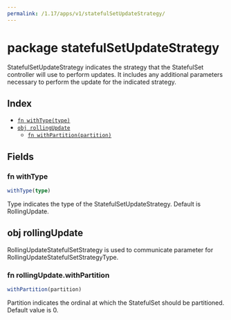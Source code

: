 ```yaml
---
permalink: /1.17/apps/v1/statefulSetUpdateStrategy/
---
```


# package statefulSetUpdateStrategy

StatefulSetUpdateStrategy indicates the strategy that the StatefulSet controller will use to perform updates. It includes any additional parameters necessary to perform the update for the indicated strategy.

## Index

* [`fn withType(type)`](#fn-withtype)
* [`obj rollingUpdate`](#obj-rollingupdate)
  * [`fn withPartition(partition)`](#fn-rollingupdatewithpartition)

## Fields

### fn withType

```ts
withType(type)
```

Type indicates the type of the StatefulSetUpdateStrategy. Default is RollingUpdate.

## obj rollingUpdate

RollingUpdateStatefulSetStrategy is used to communicate parameter for RollingUpdateStatefulSetStrategyType.

### fn rollingUpdate.withPartition

```ts
withPartition(partition)
```

Partition indicates the ordinal at which the StatefulSet should be partitioned. Default value is 0.